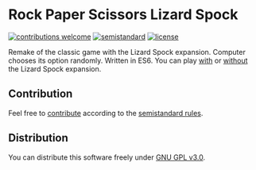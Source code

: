 # Rock Paper Scissors Lizard Spock

[![contributions welcome](https://img.shields.io/badge/contributions-welcome-brightgreen.svg)](https://github.com/berkerol/rock-paper-scissors-lizard-spock/issues)
[![semistandard](https://img.shields.io/badge/code%20style-semistandard-brightgreen.svg)](https://github.com/Flet/semistandard)
[![license](https://img.shields.io/badge/license-GPL--3.0-blue.svg)](https://github.com/berkerol/rock-paper-scissors-lizard-spock/blob/master/LICENSE)

Remake of the classic game with the Lizard Spock expansion. Computer chooses its option randomly. Written in ES6\. You can play [with](https://berkerol.github.io/rock-paper-scissors-lizard-spock/rpsls.html) or [without](https://berkerol.github.io/rock-paper-scissors-lizard-spock/rps.html) the Lizard Spock expansion.

## Contribution

Feel free to [contribute](https://github.com/berkerol/rock-paper-scissors-lizard-spock/issues) according to the [semistandard rules](https://github.com/Flet/semistandard).

## Distribution

You can distribute this software freely under [GNU GPL v3.0](https://github.com/berkerol/rock-paper-scissors-lizard-spock/blob/master/LICENSE).
